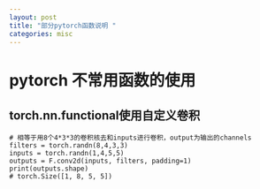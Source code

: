 ```yaml
---
layout: post
title: "部分pytorch函数说明 "
categories: misc
---
```


# pytorch 不常用函数的使用
## torch.nn.functional使用自定义卷积

```
# 相等于用8个4*3*3的卷积核去和inputs进行卷积，output为输出的channels
filters = torch.randn(8,4,3,3)
inputs = torch.randn(1,4,5,5)
outputs = F.conv2d(inputs, filters, padding=1)
print(outputs.shape)
# torch.Size([1, 8, 5, 5])
```
